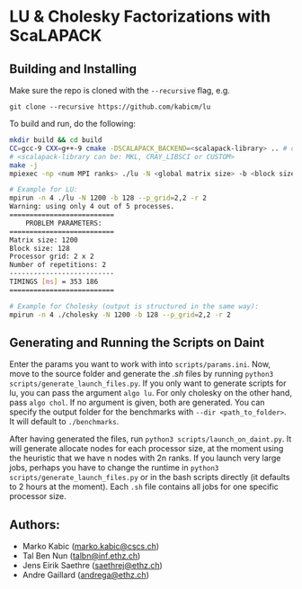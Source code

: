 # LU & Cholesky Factorizations with ScaLAPACK

## Building and Installing

Make sure the repo is cloned with the `--recursive` flag, e.g.
```
git clone --recursive https://github.com/kabicm/lu
```

To build and run, do the following:

```bash
mkdir build && cd build
CC=gcc-9 CXX=g++-9 cmake -DSCALAPACK_BACKEND=<scalapack-library> .. # or whatever version of gcc compiler you have
# <scalapack-library can be: MKL, CRAY_LIBSCI or CUSTOM>
make -j
mpiexec -np <num MPI ranks> ./lu -N <global matrix size> -b <block size> --p_grid=<prow>,<pcol> -r <num of repetitions>

# Example for LU:
mpirun -n 4 ./lu -N 1200 -b 128 --p_grid=2,2 -r 2
Warning: using only 4 out of 5 processes.
==========================
    PROBLEM PARAMETERS:
==========================
Matrix size: 1200
Block size: 128
Processor grid: 2 x 2
Number of repetitions: 2
--------------------------
TIMINGS [ms] = 353 186
==========================

# Example for Cholesky (output is structured in the same way):
mpirun -n 4 ./cholesky -N 1200 -b 128 --p_grid=2,2 -r 2
```

## Generating and Running the Scripts on Daint
Enter the params you want to work with into `scripts/params.ini`. Now, move to the source folder and generate the _.sh_ files by running `python3 scripts/generate_launch_files.py`. If you only want to generate scripts for lu, you can pass the argument `algo lu`. For only cholesky on the other hand, pass `algo chol`. If no argument is given, both are generated. You can specify the output folder for the benchmarks with `--dir <path_to_folder>`. It will default to `./benchmarks`.

After having generated the files, run `python3 scripts/launch_on_daint.py`. It will generate allocate nodes for each processor size, at the moment using the heuristic that we have n nodes with 2n ranks. If you launch very large jobs, perhaps you have to change the runtime in  `python3 scripts/generate_launch_files.py` or in the bash scripts directly (it defaults to 2 hours at the moment).
Each `.sh` file contains all jobs for one specific processor size. 

## Authors:
- Marko Kabic (marko.kabic@cscs.ch)
- Tal Ben Nun (talbn@inf.ethz.ch)
- Jens Eirik Saethre (saethrej@ethz.ch)
- Andre Gaillard (andrega@ethz.ch)
